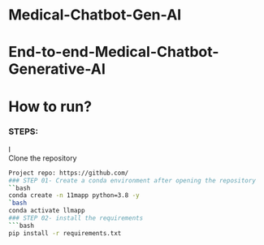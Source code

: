 # Medical-Chatbot-Gen-AI



# End-to-end-Medical-Chatbot-Generative-AI  
# How to run?  
### STEPS:  
I  
Clone the repository  
```bash  
Project repo: https://github.com/  
### STEP 01- Create a conda environment after opening the repository  
``bash  
conda create -n 11mapp python=3.8 -y  
`bash  
conda activate llmapp  
### STEP 02- install the requirements  
```bash  
pip install -r requirements.txt  